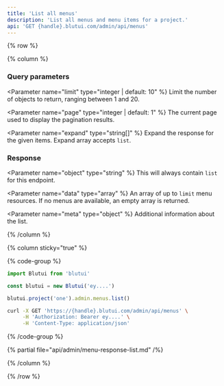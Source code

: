```yaml
---
title: 'List all menus'
description: 'List all menus and menu items for a project.'
api: 'GET {handle}.blutui.com/admin/api/menus'
---
```


{% row %}

{% column %}
### Query parameters

<Parameter name="limit" type="integer | default: 10" %}
Limit the number of objects to return, ranging between 1 and 20.
</Parameter>

<Parameter name="page" type="integer | default: 1" %}
The current page used to display the pagination results.
</Parameter>

<Parameter name="expand" type="string[]" %}
Expand the response for the given items. Expand array accepts `list`.
</Parameter>

### Response

<Parameter name="object" type="string" %}
This will always contain `list` for this endpoint.
</Parameter>

<Parameter name="data" type="array" %}
An array of up to `limit` menu resources. If no menus are available, an empty array is returned.
</Parameter>

<Parameter name="meta" type="object" %}
Additional information about the list.
</Parameter>

{% /column %}

{% column sticky="true" %}

{% code-group %}

```ts {% process=false filename="Node.js" %}
import Blutui from 'blutui'

const blutui = new Blutui('ey....')

blutui.project('one').admin.menus.list()
```

```bash {% process=false filename="cURL" %}
curl -X GET 'https://{handle}.blutui.com/admin/api/menus' \
     -H 'Authorization: Bearer ey....' \
     -H 'Content-Type: application/json'
```

{% /code-group %}

{% partial file="api/admin/menu-response-list.md" /%}

{% /column %}

{% /row %}
